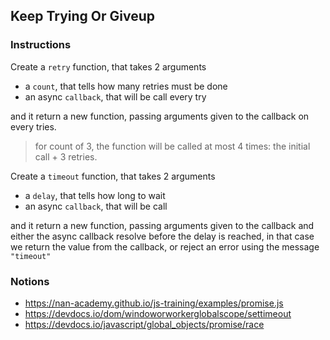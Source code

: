 ## Keep Trying Or Giveup

### Instructions

Create a `retry` function, that takes 2 arguments
- a `count`, that tells how many retries must be done
- an async `callback`, that will be call every try

and it return a new function, passing arguments given to the
callback on every tries.

> for count of 3, the function will be called at most 4 times:
> the initial call + 3 retries.


Create a `timeout` function, that takes 2 arguments
- a `delay`, that tells how long to wait
- an async `callback`, that will be call

and it return a new function, passing arguments given to the callback
and either the async callback resolve before the delay is reached,
in that case we return the value from the callback,
or reject an error using the message `"timeout"`


### Notions

- https://nan-academy.github.io/js-training/examples/promise.js
- https://devdocs.io/dom/windoworworkerglobalscope/settimeout
- https://devdocs.io/javascript/global_objects/promise/race